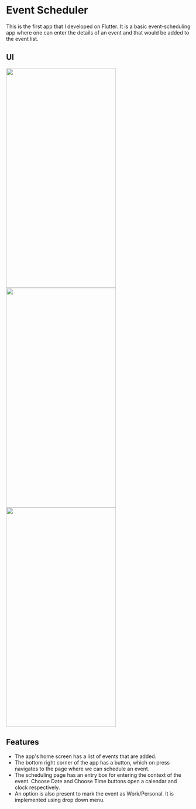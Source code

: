 # Event Scheduler
This is the first app that I developed on Flutter. It is a basic event-scheduling app where one can enter the details of an event and that would be added to the event list.

## UI
<img src="https://github.com/manohar-iitg/EventScheduler-Flutter-/assets/96137651/86abeea4-23d1-4f31-98e2-f129f2d21ed7" height=600 width=300>
<img src="https://github.com/manohar-iitg/EventScheduler-Flutter-/assets/96137651/25e50355-d15f-4c6b-aef0-cdc108b8b53d" height=600 width=300>
<img src="https://github.com/manohar-iitg/EventScheduler-Flutter-/assets/96137651/e17eced0-bdbb-4709-b909-1001428b20e0" height=600 width=300>

## Features
* The app's home screen has a list of events that are added.
* The bottom right corner of the app has a button, which on press navigates to the page where we can schedule an event.
* The scheduling page has an entry box for entering the context of the event. Choose Date and Choose Time buttons open a calendar and clock respectively.
* An option is also present to mark the event as Work/Personal. It is implemented using drop down menu. 
